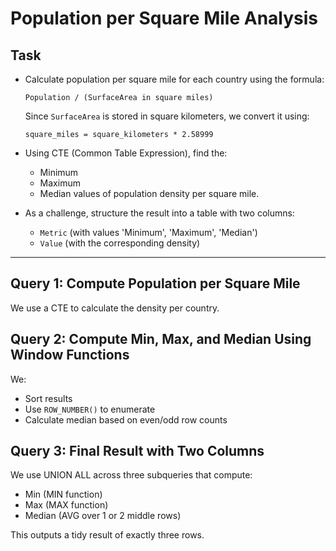
# Population per Square Mile Analysis

## Task
- Calculate population per square mile for each country using the formula:
  ```
  Population / (SurfaceArea in square miles)
  ```
  Since `SurfaceArea` is stored in square kilometers, we convert it using:
  ```
  square_miles = square_kilometers * 2.58999
  ```

- Using CTE (Common Table Expression), find the:
  - Minimum
  - Maximum
  - Median
  values of population density per square mile.

- As a challenge, structure the result into a table with two columns:
  - `Metric` (with values 'Minimum', 'Maximum', 'Median')
  - `Value` (with the corresponding density)

---

## Query 1: Compute Population per Square Mile
We use a CTE to calculate the density per country.

## Query 2: Compute Min, Max, and Median Using Window Functions
We:
- Sort results
- Use `ROW_NUMBER()` to enumerate
- Calculate median based on even/odd row counts

## Query 3: Final Result with Two Columns
We use UNION ALL across three subqueries that compute:
- Min (MIN function)
- Max (MAX function)
- Median (AVG over 1 or 2 middle rows)

This outputs a tidy result of exactly three rows.
